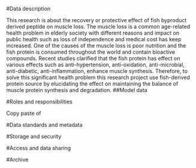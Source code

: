 #Data description

This research is about the recovery or protective effect of fish byproduct derived peptide on muscle loss. The muscle loss is a common age-related health problem in elderly society with different reasons and impact on public health such as loss of independence and medical cost has keep increased. One of the causes of the muscle loss is poor nutrition and the fish protein is consumed throughout the world and contain bioactive compounds. Recent studies clarified that the fish protein has effect on various effects such as anti-hypertension, anti-oxidation, anti-microbial, anti-diabetic, anti-inflammation, enhance muscle synthesis. Therefore, to solve this significant health problem this research project use fish-derived protein source by elucidating the effect on maintaining the balance of muscle protein synthesis and degradation.
##Model data

#Roles and responsibilities

Copy paste of

#Data standards and metadata

#Storage and security

#Access and data sharing

#Archive
